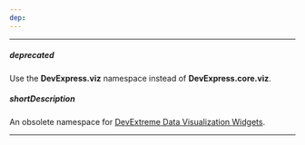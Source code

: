 ```yaml
---
dep: 
---
```

---
##### deprecated
Use the **DevExpress.viz** namespace instead of **DevExpress.core.viz**.

##### shortDescription
An obsolete namespace for [DevExtreme Data Visualization Widgets](/api-reference/20%20Data%20Visualization%20Widgets/dxBarGauge '/Documentation/ApiReference/Data_Visualization_Widgets/').

---
